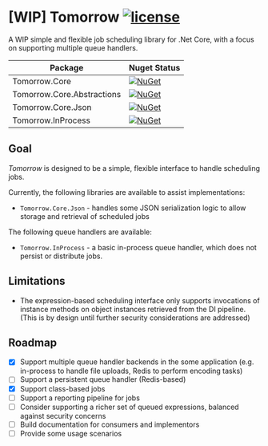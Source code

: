 [WIP] Tomorrow [![license](https://img.shields.io/github/license/tomorrow-lib/tomorrow.svg?style=flat-square)]()
==============

A WIP simple and flexible job scheduling library for .Net Core, with a focus on supporting multiple queue handlers.

| Package                    | Nuget Status                                                                                                                                                           |
|----------------------------|------------------------------------------------------------------------------------------------------------------------------------------------------------------------|
| Tomorrow.Core              | [![NuGet](https://img.shields.io/nuget/v/Tomorrow.Core.svg?style=flat-square)](https://www.nuget.org/packages/Tomorrow.Core)                                           |
| Tomorrow.Core.Abstractions | [![NuGet](https://img.shields.io/nuget/v/Tomorrow.Core.Abstractions.svg?style=flat-square)](https://www.nuget.org/packages/Tomorrow.Core.Abstractions)                 |
| Tomorrow.Core.Json         | [![NuGet](https://img.shields.io/nuget/v/Tomorrow.Core.Json.svg?style=flat-square)](https://www.nuget.org/packages/Tomorrow.Core.Json)                                 |
| Tomorrow.InProcess         | [![NuGet](https://img.shields.io/nuget/v/Tomorrow.InProcess.svg?style=flat-square)](https://www.nuget.org/packages/Tomorrow.InProcess)                                 |

Goal
----

_Tomorrow_ is designed to be a simple, flexible interface to handle scheduling
jobs.

Currently, the following libraries are available to assist implementations:

* `Tomorrow.Core.Json` - handles some JSON serialization logic to allow
  storage and retrieval of scheduled jobs

The following queue handlers are available:

* `Tomorrow.InProcess` - a basic in-process queue handler, which does not
  persist or distribute jobs.

Limitations
-----------

* The expression-based scheduling interface only supports invocations of
  instance methods on object instances retrieved from the DI pipeline. (This is
  by design until further security considerations are addressed)

Roadmap
-------

* [x] Support multiple queue handler backends in the some application (e.g.
    in-process to handle file uploads, Redis to perform encoding tasks)
* [ ] Support a persistent queue handler (Redis-based)
* [x] Support class-based jobs
* [ ] Support a reporting pipeline for jobs
* [ ] Consider supporting a richer set of queued expressions, balanced against security concerns
* [ ] Build documentation for consumers and implementors
* [ ] Provide some usage scenarios
